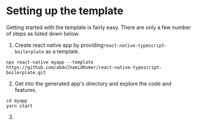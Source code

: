 # Setting up the template

Getting started with the template is fairly easy. There are only a few number of steps as listed down below.

1. Create react native app by providing`react-native-typescript-boilerplate` as a template.

```
npx react-native myapp --template https://github.com/abdulhamidOumer/react-native-typescript-boilerplate.git
```

2. Get into the generated app's directory and explore the code and features.

```
cd myapp
yarn start
```

3.
